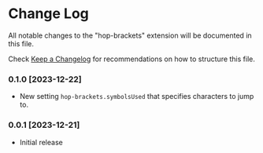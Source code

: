 # Change Log

All notable changes to the "hop-brackets" extension will be documented in this file.

Check [Keep a Changelog](http://keepachangelog.com/) for recommendations on how to structure this file.

### 0.1.0 [2023-12-22]

- New setting `hop-brackets.symbolsUsed` that specifies characters to jump to.

### 0.0.1 [2023-12-21]

- Initial release
